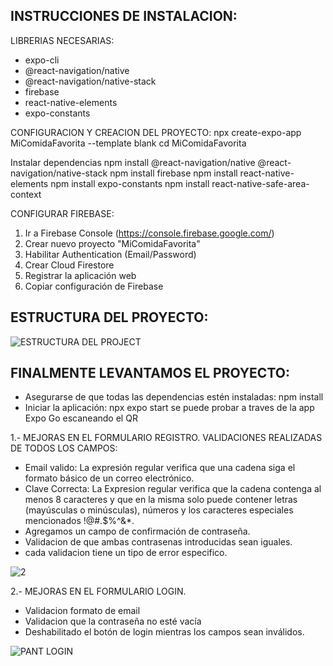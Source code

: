 INSTRUCCIONES DE INSTALACION:
-----------------------------
LIBRERIAS NECESARIAS:
- expo-cli
- @react-navigation/native
- @react-navigation/native-stack
- firebase
- react-native-elements
- expo-constants

CONFIGURACION Y CREACION DEL PROYECTO:
npx create-expo-app MiComidaFavorita --template blank
cd MiComidaFavorita

Instalar dependencias
npm install @react-navigation/native @react-navigation/native-stack
npm install firebase
npm install react-native-elements
npm install expo-constants
npm install react-native-safe-area-context

CONFIGURAR FIREBASE:

1. Ir a Firebase Console (https://console.firebase.google.com/)
2. Crear nuevo proyecto "MiComidaFavorita"
3. Habilitar Authentication (Email/Password)
4. Crear Cloud Firestore
5. Registrar la aplicación web
6. Copiar configuración de Firebase
 
 ESTRUCTURA DEL PROYECTO:
-------------------------

![ESTRUCTURA DEL PROJECT](https://github.com/user-attachments/assets/8bbad412-e621-4f74-8fbf-7ab384864090)

FINALMENTE LEVANTAMOS EL PROYECTO:
----------------------------------
- Asegurarse de que todas las dependencias estén instaladas:
   npm install
- Iniciar la aplicación:
  npx expo start
  se puede probar a traves de la app Expo Go escaneando el QR

1.- MEJORAS EN EL FORMULARIO REGISTRO.
VALIDACIONES REALIZADAS DE TODOS LOS CAMPOS:
- Email valido: La expresión regular verifica que una cadena siga el formato básico de un correo electrónico.
- Clave Correcta: La Expresion regular verifica que la cadena contenga al menos 8 caracteres y que en la misma solo puede contener letras (mayúsculas o minúsculas), números y los caracteres especiales mencionados !@#.$%^&*.
- Agregamos un campo de confirmación de contraseña.
- Validacion de que ambas contrasenas introducidas sean iguales.
- cada validacion tiene un tipo de error especifico.
  
![2](https://github.com/user-attachments/assets/4fb49c72-a394-4a97-a045-0474d0e79511)

2.- MEJORAS EN EL FORMULARIO LOGIN.

- Validacion formato de email
- Validacion que la contraseña no esté vacía
- Deshabilitado el botón de login mientras los campos sean inválidos.

![PANT LOGIN](https://github.com/user-attachments/assets/ea4ffd46-cffe-4615-a4d9-11a66a156601)

